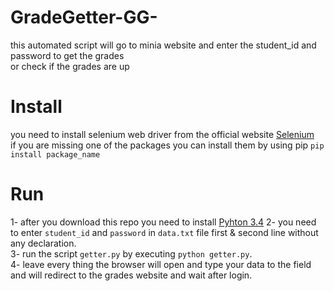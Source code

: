 # GradeGetter-GG-
this automated script will go to minia website and enter the student_id and password to get the grades <br>
or check if the grades are up

# Install 
you need to install selenium web driver from the official website <a href="http://www.seleniumhq.org/"> Selenium </a><br>
if you are missing one of the packages you can install them by using pip
`pip install package_name`

# Run
1- after you download this repo you need to install <a href="https://www.python.org/">Pyhton 3.4</a>
2- you need to enter `student_id` and `password` in `data.txt` file first & second line without any declaration.<br>
3- run the script `getter.py` by executing `python getter.py`.<br>
4- leave every thing the browser will open and type your data to the field and will redirect to the grades website and wait after login.<br>